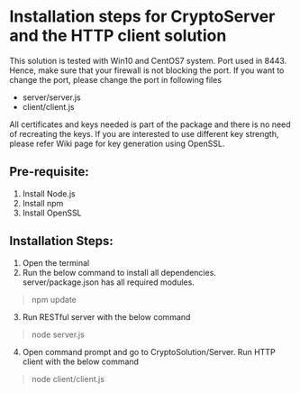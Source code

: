 Installation steps for CryptoServer and the HTTP client solution
=================================================================
This solution is tested with Win10 and CentOS7 system. Port used in 8443.
Hence, make sure that your firewall is not blocking the port.
If you want to change the port, please change the port in following files
-  server/server.js
-  client/client.js

All certificates and keys needed is part of the package and there is no need
of recreating the keys. If you are interested to use different key strength, 
please refer Wiki page for key generation using OpenSSL.

Pre-requisite:
--------------

1) Install Node.js
2) Install npm
3) Install OpenSSL

Installation Steps:
-------------------

1) Open the terminal
2) Run the below command to install all dependencies. 
  server/package.json has all required modules.
  > npm update
3) Run RESTful server with the below command
  > node server.js
4) Open command prompt and go to CryptoSolution/Server. Run HTTP client with the below command
  > node client/client.js




